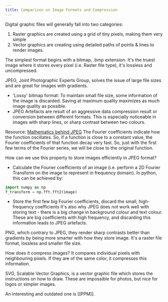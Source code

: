 ```yaml
---
title: Comparison on Image Formats and Compression
---
```

Digital graphic files will generally fall into two categories:
1. Raster graphics are created using a grid of tiny pixels, making them very simple
2. Vector graphics are creating using detailed paths of points & lines to render images. 

The simplest format begins with a bitmap, .bmp extension. It's the truest image where it stores every pixel (i.e. Raster file type), it's lossless and uncompressed. 

JPEG, Joint Photographic Experts Group, solves the issue of large file sizes and are great for images with gradients. 
- 'Lossy' bitmap format: To maintain small file size, some information of the image is discarded. Saving at maximum quality maximizes as much image quality as possible.
- JPEG Artefacts are result of an aggressive data compression result or conversion between different formats. This is especially noticeable in images with sharp lines, or sharp contrast between two colours. 

Resource: [Mathematics behind JPEG](https://cuhkmath.wordpress.com/2012/10/06/mathematics-behind-jpeg/)
The Fourier coefficients indicate how the function oscillates. So, if a function is close to a constant value, the Fourier coefficients of that function decay very fast. So, just with the first few terms of the Fourier series, we will be close to the original function. 

How can we use this property to store images efficiently in JPEG format?
- Calculate the Fourier coefficients of an image (i.e. perform a 2D Fourier Transform on the image to represent in frequency domain).
In python, this can be achieved by:
``` python
import numpy as np
f_transform = np.fft.fft2(image)
```
- Store the first few big Fourier coefficients, discard the small, high-frequency coefficients
It's also why JPEG does not work well with storing text - there is a big change in background colour and text colour. These are big coefficients with high frequency, and discarding this information leads to JPEG artefacts.

PNG, which contrary to JPEG, they render sharp contrasts better than gradients by being more smarter with how they store image. It's a raster file format, lossless and smaller file size. 

How does it compress images? 
It compares individual pixels with neighbouring pixels. If they are of the same color, it compresses this information.

SVG, Scalable Vector Graphics, is a vector graphic file which stores the instructions on how to draw. These are impossible for photos, but nice for logos or simpler images.

An interesting and outdated one is [[PPM]].
